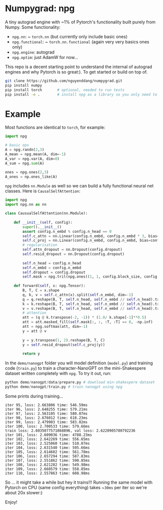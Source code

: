 # Numpygrad: npg

A tiny autograd engine with ~1% of Pytorch's functionality built purely from Numpy. Some functionality:
-   `npg.nn`: ~ `torch.nn` (but currently only include basic ones)
- `npg.functional`: ~ `torch.nn.functional` (again very very basics ones only)
- `npg.engine`: autograd
- `npg.optim`: just AdamW for now...

This repo is a decent starting point to understand the internal of autograd engines and why Pytorch is so great:). To get started or build on top of.
```bash
git clone https://github.com/nguyenddang/numpygrad.git
pip install numpy
pip install torch       # optional, needed to run tests
pip install -e .        # install npg as a library so you only need to do import npg
```

# Example
Most functions are identical to `torch`, for example:
```python
import npg

# basic ops
A = npg.randn(2,3)
A_mean = npg.mean(A, dim=-1)
A_var = npg.var(A, dim=0)
A_sum = npg.sum(A)

ones = npg.ones(2,3)
A_ones = np.ones_like(A)
```

`npg` includes `nn.Module` as well so we can build a fully functional neural net classes. Here is `CausalSelfAttention`:
```python
import npg
import npg.nn as nn

class CausualSelfAttention(nn.Module):
    
    def __init__(self, config):
        super().__init__()
        assert config.n_embd % config.n_head == 0
        self.c_attn = nn.Linear(config.n_embd, config.n_embd * 3, bias=config.bias)
        self.c_proj = nn.Linear(config.n_embd, config.n_embd, bias=config.bias)
        # regularisation
        self.attn_dropout = nn.Dropout(config.dropout)
        self.resid_dropout = nn.Dropout(config.dropout)
        
        self.n_head = config.n_head
        self.n_embd = config.n_embd
        self.dropout = config.dropout
        self.mask = npg.tril(npg.ones((1, 1, config.block_size, config.block_size))).reshape(1, 1, config.block_size, config.block_size)
    
    def forward(self, x: npg.Tensor):
        B, T, C = x.shape
        q, k, v = self.c_attn(x).split(self.n_embd, dim=-1)
        q = q.reshape(B, T, self.n_head, self.n_embd // self.n_head).transpose(1, 2)
        k = k.reshape(B, T, self.n_head, self.n_embd // self.n_head).transpose(1, 2)
        v = v.reshape(B, T, self.n_head, self.n_embd // self.n_head).transpose(1, 2)
        # attention 
        att = (q @ k.transpose(-2, -1)) * (1.0/ k.shape[-1]**0.5)
        att = att.masked_fill(self.mask[:, :, :T, :T] == 0, -np.inf)
        att = npg.softmax(att, dim=-1)
        y = att @ v
        
        y = y.transpose(1, 2).reshape(B, T, C)
        y = self.resid_dropout(self.c_proj(y))
        
        return y
```

In the `demo/nanogpt` folder you will model definition (`model.py`) and training code (`train.py`) to train a character-NanoGPT on the mini-Shakespere dataset written completely with `npg`. To try it out, run:
```python
python demo/nanogpt/data/prepare.py # download min-shakespere dataset
python demo/nanogpt/train.py # train nanogpt using npg
```  
Some prints during training...
```
iter 95, loss: 2.663806 time: 546.59ms
iter 96, loss: 2.648255 time: 579.21ms
iter 97, loss: 2.563105 time: 580.07ms
iter 98, loss: 2.676012 time: 618.23ms
iter 99, loss: 2.479903 time: 583.02ms
iter 100, loss: 2.700533 time: 579.66ms
train loss: 2.6035077571868896, val loss: 2.6220905780792236
iter 101, loss: 2.609036 time: 4788.23ms
iter 102, loss: 2.642269 time: 556.65ms
iter 103, loss: 2.525060 time: 510.07ms
iter 104, loss: 2.631540 time: 595.66ms
iter 105, loss: 2.614602 time: 561.78ms
iter 106, loss: 2.657294 time: 587.83ms
iter 107, loss: 2.551862 time: 590.85ms
iter 108, loss: 2.621282 time: 549.98ms
iter 109, loss: 2.660579 time: 558.85ms
iter 110, loss: 2.557863 time: 608.98ms
```
So ... it might take a while but hey it trains!!! Running the same model with Pytorch on CPU (same config everything) takes ~`30ms` per iter so we're about 20x slower:) 

Enjoy!